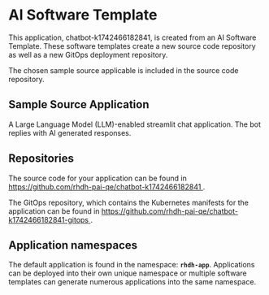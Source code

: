 # AI Software Template

This application, chatbot-k1742466182841, is created from an AI Software Template. These software templates create a new source code repository as well as a new GitOps deployment repository.

The chosen sample source applicable is included in the source code repository.

## Sample Source Application

A Large Language Model (LLM)-enabled streamlit chat application. The bot replies with AI generated responses.

## Repositories

The source code for your application can be found in [https://github.com/rhdh-pai-qe/chatbot-k1742466182841 ](https://github.com/rhdh-pai-qe/chatbot-k1742466182841 ).
 
The GitOps repository, which contains the Kubernetes manifests for the application can be found in 
[https://github.com/rhdh-pai-qe/chatbot-k1742466182841-gitops ](https://github.com/rhdh-pai-qe/chatbot-k1742466182841-gitops ). 

## Application namespaces 

The default application is found in the namespace: **`rhdh-app`**. Applications can be deployed into their own unique namespace or multiple software templates can generate numerous applications into the same namespace.